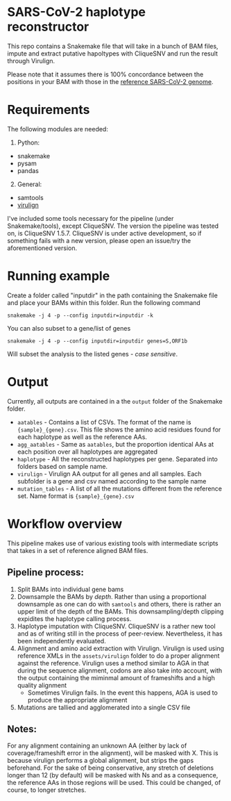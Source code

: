 # SARS-CoV-2 haplotype reconstructor 

This repo contains a Snakemake file that will take in a bunch of BAM files,
impute and extract putative hapoltypes with CliqueSNV and run the result through Virulign. 

Please note that it assumes there is 100% concordance between the positions in your BAM
with those in the [reference SARS-CoV-2 genome](https://www.ncbi.nlm.nih.gov/nuccore/NC_045512).

# Requirements

The following modules are needed:

1. Python:
  - snakemake
  - pysam
  - pandas

2. General:
  - samtools
  - [virulign](https://github.com/rega-cev/virulign) 

I've included some tools necessary for the pipeline (under Snakemake/tools), except CliqueSNV.  The version the pipeline was tested on, is CliqueSNV 1.5.7. CliqueSNV is under active development, so if something fails with a new version, please open an issue/try the aforementioned version.


# Running example 


Create a folder called "inputdir" in the path containing the Snakemake file and place your BAMs within this folder.  Run the following command

`snakemake -j 4 -p --config inputdir=inputdir -k`

You can also subset to a gene/list of genes 

`snakemake -j 4 -p --config inputdir=inputdir genes=S,ORF1b`

Will subset the analysis to the listed genes - _case sensitive_.


# Output

Currently, all outputs are contained in a the `output` folder of the Snakemake folder.  

- `aatables` - Contains a list of CSVs.  The format of the name is `{sample}_{gene}.csv`.  This file shows the amino acid residues found for each haplotype as well as the reference AAs.
- `agg_aatables` - Same as `aatables`, but the proportion identical AAs at each position over all haplotypes are aggregated
- `haplotype` - All the reconstructed haplotypes per gene. Separated into folders based on sample name.  
- `virulign` - Virulign AA output for all genes and all samples.  Each subfolder is a gene and csv named according to the sample name
- `mutation_tables` - A list of all the mutations different from the reference set.  Name format is `{sample}_{gene}.csv`



# Workflow overview

This pipeline makes use of various existing tools with intermediate scripts that takes in a set of reference aligned BAM files.

## Pipeline process:

1. Split BAMs into individual gene bams
2. Downsample the BAMs by _depth_.  Rather than using a proportional downsample as one can do with `samtools` and others, there is rather an upper limit of the depth of the BAMs.  This downsampling/depth clipping expidites the haplotype calling process.
3. Haplotype imputation with CliqueSNV.  CliqueSNV is a rather new tool and as of writing still in the process of peer-review.  Nevertheless, it has been independently evaluated. 
4. Alignment and amino acid extraction with Virulign.  Virulign is used using reference XMLs in the `assets/virulign` folder to do a proper alignment against the reference.  Virulign uses a method similar to AGA in that during the sequence alignment, codons are also take into account, with the output containing the miminmal amount of frameshifts and a high quality alignment
	- Sometimes Virulign fails.  In the event this happens, AGA is used to produce the appropriate alignment
5. Mutations are tallied and agglomerated into a single CSV file


## Notes:

For any alignment containing an unknown AA (either by lack of coverage/frameshift error in the alignment), will be masked with X.  This is because virulign performs a global alignment, but strips the gaps beforehand. For the sake of being conservative, any stretch of deletions longer than 12 (by default) will be masked with Ns and as a consequence, the reference AAs in those regions will be used. This could be changed, of course, to longer stretches.   








